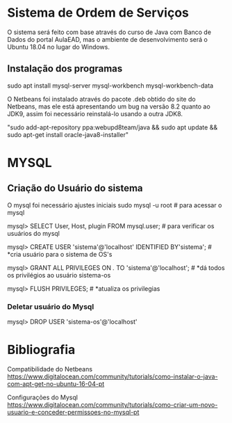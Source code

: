 # Sistema de Ordem de Serviços

O sistema será feito com base através do curso de Java com Banco de Dados do portal AulaEAD, mas o ambiente de desenvolvimento será o Ubuntu 18.04 no lugar do Windows.

## Instalação dos programas
  sudo apt install mysql-server mysql-workbench mysql-workbench-data 
  
  O Netbeans foi instalado através do pacote .deb obtido do site do Netbeans, mas ele está apresentando um bug na versão 8.2 quanto ao JDK9, assim foi necessário reinstalá-lo usando a outra JDK8.
  
"sudo add-apt-repository ppa:webupd8team/java && sudo apt update && sudo apt-get install oracle-java8-installer"
 
# MYSQL
## Criação do Usuário do sistema
O mysql foi necessário ajustes iniciais 
sudo mysql -u root # para acessar o mysql

mysql> SELECT User, Host, plugin FROM mysql.user; # para verificar os usuários do mysql

mysql> CREATE USER 'sistema'@'localhost' IDENTIFIED BY'sistema'; # *cria usuário para o sistema de OS's

mysql> GRANT ALL PRIVILEGES ON *.* TO 'sistema'@'localhost'; # *dá todos os privilégios ao usuário sistema-os

mysql> FLUSH PRIVILEGES; # *atualiza os privilegias

### Deletar usuário do Mysql 
mysql> DROP USER 'sistema-os'@'localhost'

# Bibliografia
Compatibilidade do Netbeans
https://www.digitalocean.com/community/tutorials/como-instalar-o-java-com-apt-get-no-ubuntu-16-04-pt

Configurações do Mysql
https://www.digitalocean.com/community/tutorials/como-criar-um-novo-usuario-e-conceder-permissoes-no-mysql-pt
